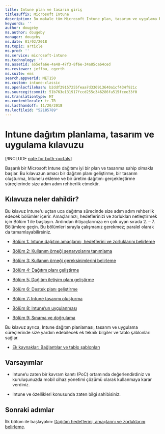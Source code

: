 ```yaml
---
title: Intune plan ve tasarım giriş
titlesuffix: Microsoft Intune
description: Bu makale tüm Microsoft Intune plan, tasarım ve uygulama bölümlerine giriş niteliğindedir. Hedefleri, kullanım örneği senaryolarını ve gereksinimleri, kullanıma alma ve iletişim planlarını, desteği, sınamaları ve onaylama planlarını belirlemenize yardımcı olacak araçlar.
keywords: ''
author: dougeby
ms.author: dougeby
manager: dougeby
ms.date: 01/02/2018
ms.topic: article
ms.prod: ''
ms.service: microsoft-intune
ms.technology: ''
ms.assetid: a65efa6e-4a48-47f3-8f6e-34a85ca64ced
ms.reviewer: jeffbu, cgerth
ms.suite: ems
search.appverid: MET150
ms.custom: intune-classic
ms.openlocfilehash: b2ddf29157255feaa7d336913640a1cf434f921c
ms.sourcegitcommit: 51b763e131917fccd255c346286fa515fcee33f0
ms.translationtype: MT
ms.contentlocale: tr-TR
ms.lasthandoff: 11/20/2018
ms.locfileid: "52185789"
---
```

# <a name="intune-deployment-planning-design-and-implementation-guide"></a>Intune dağıtım planlama, tasarım ve uygulama kılavuzu

[!INCLUDE [note for both-portals](./includes/note-for-both-portals.md)]

Başarılı bir Microsoft Intune dağıtımı iyi bir plan ve tasarıma sahip olmakla başlar. Bu kılavuzun amacı bir dağıtım planı geliştirme, bir tasarım oluşturma, Intune’u ekleme ve bir üretim dağıtımı gerçekleştirme süreçlerinde size adım adım rehberlik etmektir.

## <a name="whats-included-in-this-guide"></a>Kılavuza neler dahildir?

Bu kılavuz Intune'u uçtan uca dağıtma sürecinde size adım adım rehberlik edecek bölümler içerir. Amaçlarınızı, hedeflerinizi ve zorlukları netleştirmek için Bölüm 1 ile başlayın. Ardından ihtiyaçlarınıza en çok uyan sırada 2. – 7. Bölümlere geçin. Bu bölümleri sırayla çalışmanız gerekmez; paralel olarak da tamamlayabilirsiniz.

-   [Bölüm 1: Intune dağıtım amaçlarını, hedeflerini ve zorluklarını belirleme](planning-guide-deployment-goals.md)

-   [Bölüm 2: Kullanım örneği senaryolarını tanımlama](planning-guide-scenarios.md)

-   [Bölüm 3: Kullanım örneği gereksinimlerini belirleme](planning-guide-requirements.md)

-   [Bölüm 4: Dağıtım planı geliştirme](planning-guide-rollout-plan.md)

-   [Bölüm 5: Dağıtım iletişim planı geliştirme](planning-guide-communication-plan.md)

-   [Bölüm 6: Destek planı geliştirme](planning-guide-support-plan.md)

-   [Bölüm 7: Intune tasarımı oluşturma](planning-guide-design.md)

-   [Bölüm 8: Intune’un uygulanması](planning-guide-onboarding.md)

-   [Bölüm 9: Sınama ve doğrulama](planning-guide-test-validation.md)

Bu kılavuz ayrıca, Intune dağıtım planlaması, tasarım ve uygulama süreçlerinde size yardım edebilecek ek teknik bilgiler ve tablo şablonları sağlar.

-   [Ek kaynaklar: Bağlantılar ve tablo şablonları](planning-guide-resources.md)

## <a name="assumptions"></a>Varsayımlar

-   Intune’u zaten bir kavram kanıtı (PoC) ortamında değerlendirdiniz ve kuruluşunuzda mobil cihaz yönetimi çözümü olarak kullanmaya karar verdiniz.

-   Intune ve özellikleri konusunda zaten bilgi sahibisiniz.

## <a name="next-steps"></a>Sonraki adımlar

İlk bölüm ile başlayalım: [Dağıtım hedeflerini, amaçlarını ve zorluklarını belirleme](planning-guide-deployment-goals.md).
